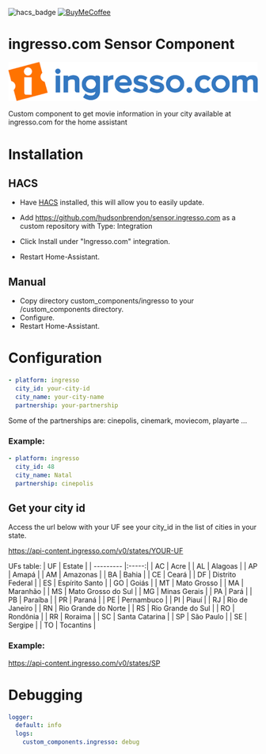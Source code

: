 ![hacs_badge](https://img.shields.io/badge/hacs-custom-orange.svg) [![BuyMeCoffee][buymecoffeebedge]][buymecoffee]



# ingresso.com Sensor Component

![logo.jpg](logo.png)

Custom component to get movie information in your city available at ingresso.com for the home assistant

# Installation

## HACS

- Have [HACS](https://hacs.xyz/) installed, this will allow you to easily update.

- Add https://github.com/hudsonbrendon/sensor.ingresso.com as a custom repository with Type: Integration
- Click Install under "Ingresso.com" integration.
- Restart Home-Assistant.

## Manual

- Copy directory custom_components/ingresso to your <config dir>/custom_components directory.
- Configure.
- Restart Home-Assistant.

# Configuration

```yaml
- platform: ingresso
  city_id: your-city-id
  city_name: your-city-name
  partnership: your-partnership
```

Some of the partnerships are: cinepolis, cinemark, moviecom, playarte ...

### Example:

```yaml
- platform: ingresso
  city_id: 48
  city_name: Natal
  partnership: cinepolis
```

## Get your city id

Access the url below with your UF see your city_id in the list of cities in your state.

https://api-content.ingresso.com/v0/states/YOUR-UF

UFs table:
| UF        | Estate  |
| --------- |:-----:|
| AC      | Acre |
| AL      | Alagoas |
| AP      | Amapá |
| AM      | Amazonas |
| BA      | Bahia |
| CE      | Ceará |
| DF      | Distrito Federal |
| ES      | Espírito Santo |
| GO      | Goiás |
| MT      | Mato Grosso |
| MA      | Maranhão |
| MS      | Mato Grosso do Sul |
| MG      | Minas Gerais |
| PA      | Pará |
| PB      | Paraíba |
| PR      | Paraná |
| PE      | Pernambuco |
| PI      | Piauí |
| RJ      | Rio de Janeiro |
| RN      | Rio Grande do Norte |
| RS      | Rio Grande do Sul |
| RO      | Rondônia |
| RR      | Roraima |
| SC      | Santa Catarina |
| SP      | São Paulo |
| SE      | Sergipe |
| TO      | Tocantins |

### Example:

https://api-content.ingresso.com/v0/states/SP

# Debugging

```yaml
logger:
  default: info
  logs:
    custom_components.ingresso: debug
```

[buymecoffee]: https://www.buymeacoffee.com/hudsonbrendon
[buymecoffeebedge]: https://camo.githubusercontent.com/cd005dca0ef55d7725912ec03a936d3a7c8de5b5/68747470733a2f2f696d672e736869656c64732e696f2f62616467652f6275792532306d6525323061253230636f666665652d646f6e6174652d79656c6c6f772e737667
